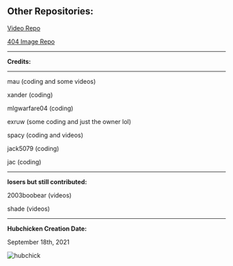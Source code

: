 **Other Repositories:**
-------------------------------
[Video Repo](https://github.com/Exruw/hubvideos/)

[404 Image Repo](https://github.com/Exruw/hubcdn/)


-------------------------------

**Credits:**

-------------------------------

mau (coding and some videos)

xander (coding)

mlgwarfare04 (coding)

exruw (some coding and just the owner lol)

spacy (coding and videos)

jack5079 (coding)

jac (coding)

-------------------------------

**losers but still contributed:**

2003boobear (videos)

shade (videos)

-------------------------------
**Hubchicken Creation Date:**

September 18th, 2021

![hubchick](https://hubchicken.tk/HUBCHICKEN.png)
